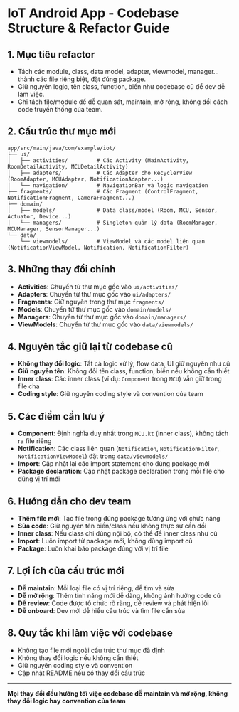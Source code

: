 # IoT Android App - Codebase Structure & Refactor Guide

## 1. Mục tiêu refactor
- Tách các module, class, data model, adapter, viewmodel, manager... thành các file riêng biệt, đặt đúng package.
- Giữ nguyên logic, tên class, function, biến như codebase cũ để dev dễ làm việc.
- Chỉ tách file/module để dễ quan sát, maintain, mở rộng, không đổi cách code truyền thống của team.

## 2. Cấu trúc thư mục mới
```
app/src/main/java/com/example/iot/
├── ui/
│   ├── activities/         # Các Activity (MainActivity, RoomDetailActivity, MCUDetailActivity)
│   ├── adapters/           # Các Adapter cho RecyclerView (RoomAdapter, MCUAdapter, NotificationAdapter...)
│   └── navigation/         # NavigationBar và logic navigation
├── fragments/              # Các Fragment (ControlFragment,            NotificationFragment, CameraFragment...)
├── domain/
│   ├── models/             # Data class/model (Room, MCU, Sensor, Actuator, Device...)
│   └── managers/           # Singleton quản lý data (RoomManager, MCUManager, SensorManager...)
└── data/
    └── viewmodels/         # ViewModel và các model liên quan (NotificationViewModel, Notification, NotificationFilter)
```

## 3. Những thay đổi chính
- **Activities**: Chuyển từ thư mục gốc vào `ui/activities/`
- **Adapters**: Chuyển từ thư mục gốc vào `ui/adapters/`
- **Fragments**: Giữ nguyên trong thư mục `fragments/`
- **Models**: Chuyển từ thư mục gốc vào `domain/models/`
- **Managers**: Chuyển từ thư mục gốc vào `domain/managers/`
- **ViewModels**: Chuyển từ thư mục gốc vào `data/viewmodels/`

## 4. Nguyên tắc giữ lại từ codebase cũ
- **Không thay đổi logic**: Tất cả logic xử lý, flow data, UI giữ nguyên như cũ
- **Giữ nguyên tên**: Không đổi tên class, function, biến nếu không cần thiết
- **Inner class**: Các inner class (ví dụ: `Component` trong `MCU`) vẫn giữ trong file cha
- **Coding style**: Giữ nguyên coding style và convention của team

## 5. Các điểm cần lưu ý
- **Component**: Định nghĩa duy nhất trong `MCU.kt` (inner class), không tách ra file riêng
- **Notification**: Các class liên quan (`Notification`, `NotificationFilter`, `NotificationViewModel`) đặt trong `data/viewmodels/`
- **Import**: Cập nhật lại các import statement cho đúng package mới
- **Package declaration**: Cập nhật package declaration trong mỗi file cho đúng vị trí mới

## 6. Hướng dẫn cho dev team
- **Thêm file mới**: Tạo file trong đúng package tương ứng với chức năng
- **Sửa code**: Giữ nguyên tên biến/class nếu không thực sự cần đổi
- **Inner class**: Nếu class chỉ dùng nội bộ, có thể để inner class như cũ
- **Import**: Luôn import từ package mới, không dùng import cũ
- **Package**: Luôn khai báo package đúng với vị trí file

## 7. Lợi ích của cấu trúc mới
- **Dễ maintain**: Mỗi loại file có vị trí riêng, dễ tìm và sửa
- **Dễ mở rộng**: Thêm tính năng mới dễ dàng, không ảnh hưởng code cũ
- **Dễ review**: Code được tổ chức rõ ràng, dễ review và phát hiện lỗi
- **Dễ onboard**: Dev mới dễ hiểu cấu trúc và tìm file cần sửa

## 8. Quy tắc khi làm việc với codebase
- Không tạo file mới ngoài cấu trúc thư mục đã định
- Không thay đổi logic nếu không cần thiết
- Giữ nguyên coding style và convention
- Cập nhật README nếu có thay đổi cấu trúc

---
**Mọi thay đổi đều hướng tới việc codebase dễ maintain và mở rộng, không thay đổi logic hay convention của team** 